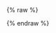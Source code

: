 {% raw %}
<script src="https://unpkg.com/vue/dist/vue.js"></script>
<script>
    var basePath = "/";
    if (window.location.hostname === "axellience.github.io")
    	basePath = "/vue-gwt/";
    
    var script = document.createElement("script");
    script.src = basePath + "dependencies/scripts/VueGwtExamples.nocache.js";
    document.head.appendChild(script);
</script>
{% endraw %}